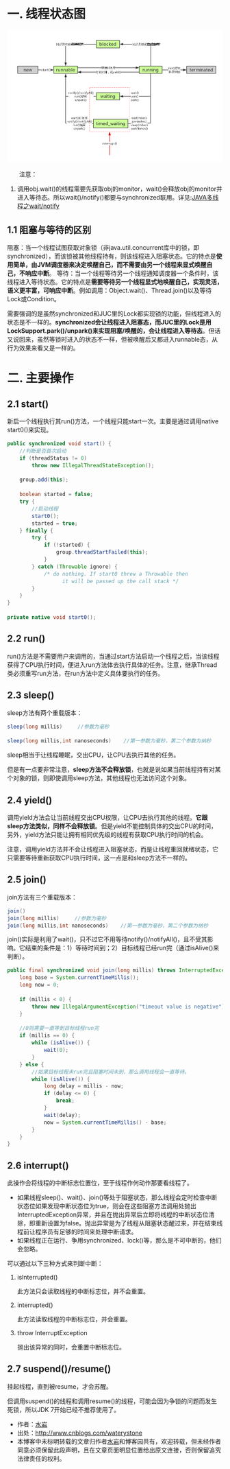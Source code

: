 

# 一. 线程状态图



![img](%E5%A4%9A%E7%BA%BF%E7%A8%8B.assets/721070-20170421155802696-1378852793.png)

　　注意：

1. 调用obj.wait()的线程需要先获取obj的monitor，wait()会释放obj的monitor并进入等待态。所以wait()/notify()都要与synchronized联用。详见:[JAVA多线程之wait/notify](http://www.cnblogs.com/hapjin/p/5492645.html)

## 1.1 阻塞与等待的区别

阻塞：当一个线程试图获取对象锁（非java.util.concurrent库中的锁，即synchronized），而该锁被其他线程持有，则该线程进入阻塞状态。它的特点是**使用简单，由JVM调度器来决定唤醒自己，而不需要由另一个线程来显式唤醒自己，不响应中断**。
等待：当一个线程等待另一个线程通知调度器一个条件时，该线程进入等待状态。它的特点是**需要等待另一个线程显式地唤醒自己，实现灵活，语义更丰富，可响应中断**。例如调用：Object.wait()、Thread.join()以及等待Lock或Condition。

需要强调的是虽然synchronized和JUC里的Lock都实现锁的功能，但线程进入的状态是不一样的。**synchronized会让线程进入阻塞态，而JUC里的Lock是用LockSupport.park()/unpark()来实现阻塞/唤醒的，会让线程进入等待态**。但话又说回来，虽然等锁时进入的状态不一样，但被唤醒后又都进入runnable态，从行为效果来看又是一样的。

# 二. 主要操作 

## 2.1 start()

新启一个线程执行其run()方法，一个线程只能start一次。主要是通过调用native start0()来实现。

```java
public synchronized void start() {
    //判断是否首次启动
    if (threadStatus != 0)
        throw new IllegalThreadStateException();

    group.add(this);

    boolean started = false;
    try {
        //启动线程
        start0();
        started = true;
    } finally {
        try {
            if (!started) {
                group.threadStartFailed(this);
            }
        } catch (Throwable ignore) {
            /* do nothing. If start0 threw a Throwable then
                  it will be passed up the call stack */
        }
    }
}

private native void start0();
```

## 2.2 run()

run()方法是不需要用户来调用的，当通过start方法启动一个线程之后，当该线程获得了CPU执行时间，便进入run方法体去执行具体的任务。注意，继承Thread类必须重写run方法，在run方法中定义具体要执行的任务。

## 2.3 sleep()

sleep方法有两个重载版本：

```java
sleep(long millis)     //参数为毫秒 

sleep(long millis,int nanoseconds)    //第一参数为毫秒，第二个参数为纳秒
```

sleep相当于让线程睡眠，交出CPU，让CPU去执行其他的任务。

但是有一点要非常注意，**sleep方法不会释放锁**，也就是说如果当前线程持有对某个对象的锁，则即使调用sleep方法，其他线程也无法访问这个对象。

## 2.4 yield()

调用yield方法会让当前线程交出CPU权限，让CPU去执行其他的线程。**它跟sleep方法类似，同样不会释放锁**。但是yield不能控制具体的交出CPU的时间，另外，yield方法只能让拥有相同优先级的线程有获取CPU执行时间的机会。

注意，调用yield方法并不会让线程进入阻塞状态，而是让线程重回就绪状态，它只需要等待重新获取CPU执行时间，这一点是和sleep方法不一样的。

## 2.5 join()

join方法有三个重载版本：

```java
join()
join(long millis)     //参数为毫秒
join(long millis,int nanoseconds)    //第一参数为毫秒，第二个参数为纳秒
```

join()实际是利用了wait()，只不过它不用等待notify()/notifyAll()，且不受其影响。它结束的条件是：1）等待时间到；2）目标线程已经run完（通过isAlive()来判断）。

```java
public final synchronized void join(long millis) throws InterruptedException {
    long base = System.currentTimeMillis();
    long now = 0;

    if (millis < 0) {
        throw new IllegalArgumentException("timeout value is negative");
    }

    //0则需要一直等到目标线程run完
    if (millis == 0) {
        while (isAlive()) {
            wait(0);
        }
    } else {
        //如果目标线程未run完且阻塞时间未到，那么调用线程会一直等待。
        while (isAlive()) {
            long delay = millis - now;
            if (delay <= 0) {
                break;
            }
            wait(delay);
            now = System.currentTimeMillis() - base;
        }
    }
}
```

## 2.6 interrupt()

此操作会将线程的中断标志位置位，至于线程作何动作那要看线程了。

- 如果线程sleep()、wait()、join()等处于阻塞状态，那么线程会定时检查中断状态位如果发现中断状态位为true，则会在这些阻塞方法调用处抛出InterruptedException异常，并且在抛出异常后立即将线程的中断状态位清除，即重新设置为false。抛出异常是为了线程从阻塞状态醒过来，并在结束线程前让程序员有足够的时间来处理中断请求。
- 如果线程正在运行、争用synchronized、lock()等，那么是不可中断的，他们会忽略。

可以通过以下三种方式来判断中断：

1. isInterrupted()

   此方法只会读取线程的中断标志位，并不会重置。

2. interrupted()

   此方法读取线程的中断标志位，并会重置。

3. throw InterruptException

   抛出该异常的同时，会重置中断标志位。

## 2.7 suspend()/resume()

挂起线程，直到被resume，才会苏醒。

但调用suspend()的线程和调用resume()的线程，可能会因为争锁的问题而发生死锁，所以JDK 7开始已经不推荐使用了。

 

- 作者：[水岩](http://www.cnblogs.com/waterystone)
- 出处：http://www.cnblogs.com/waterystone
- 本博客中未标明转载的文章归作者[水岩](http://www.cnblogs.com/waterystone/)和博客园共有，欢迎转载，但未经作者同意必须保留此段声明，且在文章页面明显位置给出原文连接，否则保留追究法律责任的权利。